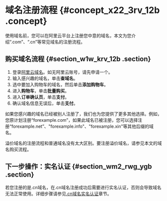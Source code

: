 # 域名注册流程 {#concept_x22_3rv_12b .concept}

使用域名前，您可以在阿里云平台上注册您中意的域名，本文为您介绍“.com”、“.cn”等常见域名的注册流程。

## 购买域名流程 {#section_w1w_krv_12b .section}

1.  登录[阿里云域名](https://www.alibabacloud.com/zh/domain)。如无阿里云账号，请先申请一个。
2.  输入感兴趣的域名，单击**查域名**。
3.  选中要加入购物车的域名，然后单击**添加购物车**。
4.  进入**购物车**，单击**批量购买**。
5.  进入**订单确认页**，单击**支付**。
6.  确认域名信息无误后，单击**支付**。

如果您感兴趣的域名已经被别人注册了，我们也为您提供了更多其他选择。例如，您原计划注册“forexample.com”，如果此域名已被注册，您可以选择注册“forexample.net”、"forexample.info"、"forexample.xin"等其他后缀的域名。

溢价域名的注册流程和普通域名没有太大区别。要注册溢价域名，请参见本文的域名购买流程。

## 下一步操作：实名认证 {#section_wm2_rwg_ygb .section}

若您注册的是.cn域名，在.cn域名注册成功后需要进行实名认证，否则会导致域名无法正常使用。详细步骤请参见[.cn域名实名认证](../../../../../intl.zh-CN/域名实名认证/.cn域名实名认证.md#section_qyn_s41_ygb)章节。

